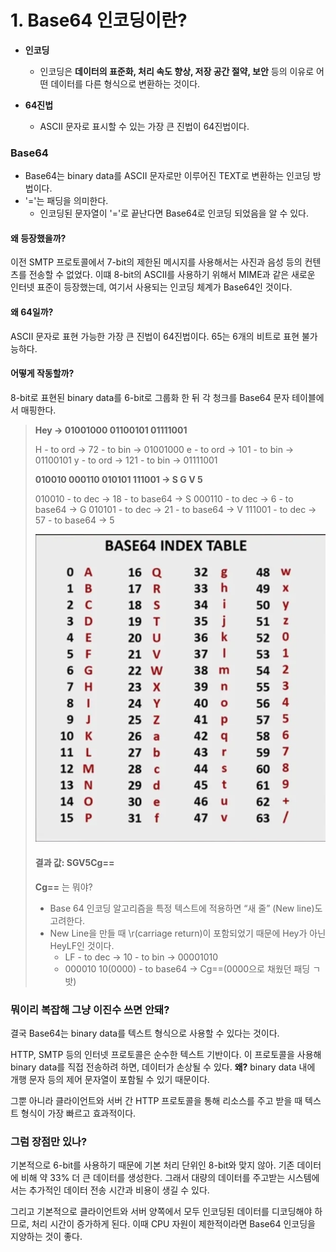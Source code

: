 # 1. Base64 인코딩이란?

- **인코딩**
    - 인코딩은 **데이터의 표준화, 처리 속도 향상, 저장 공간 절약, 보안** 등의 이유로 어떤 데이터를 다른 형식으로 변환하는 것이다. 

- **64진법**
    - ASCII 문자로 표시할 수 있는 가장 큰 진법이 64진법이다.

### Base64
- Base64는 binary data를 ASCII 문자로만 이루어진 TEXT로 변환하는 인코딩 방법이다.
- '='는 패딩을 의미한다.
    - 인코딩된 문자열이 '='로 끝난다면 Base64로 인코딩 되었음을 알 수 있다.

#### 왜 등장했을까?
이전 SMTP 프로토콜에서 7-bit의 제한된 메시지를 사용해서는 사진과 음성 등의 컨텐츠를 전송할 수 없었다. 이떄 8-bit의 ASCII를 사용하기 위해서 MIME과 같은 새로운 인터넷 표준이 등장했는데, 여기서 사용되는 인코딩 체계가 Base64인 것이다.

#### 왜 64일까?
ASCII 문자로 표현 가능한 가장 큰 진법이 64진법이다. 65는 6개의 비트로 표현 불가능하다.

#### 어떻게 작동할까?
8-bit로 표현된 binary data를 6-bit로 그룹화 한 뒤 각 청크를 Base64 문자 테이블에서 매핑한다.

>**Hey -> 01001000 01100101 01111001**
>
>H - to ord -> 72  - to bin -> 01001000
>e - to ord -> 101 - to bin -> 01100101
>y - to ord -> 121 - to bin -> 01111001
>
>**010010 000110 010101 111001 -> S G V 5**
>
>010010 - to dec -> 18 - to base64 -> S
>000110 - to dec -> 6  - to base64 -> G
>010101 - to dec -> 21 - to base64 -> V
>111001 - to dec -> 57 - to base64 -> 5
>
>![Alt text](image.png)
>
>#### 결과 값: SGV5Cg==
>
>**Cg==** 는 뭐야?
>- Base 64 인코딩 알고리즘을 특정 텍스트에 적용하면 “새 줄” (New line)도 고려한다.
>- New Line을 만들 때 \r(carriage return)이 포함되었기 때문에 Hey가 아닌 HeyLF인 것이다.
>   - LF - to dec -> 10 - to bin -> 00001010
>   - 000010 10(0000) - to base64 -> Cg==(0000으로 채웠던 패딩 ㄱ밧)



### 뭐이리 복잡해 그냥 이진수 쓰면 안돼?
결국 Base64는 binary data를 텍스트 형식으로 사용할 수 있다는 것이다.

HTTP, SMTP 등의 인터넷 프로토콜은 순수한 텍스트 기반이다. 이 프로토콜을 사용해 binary data를 직접 전송하려 하면, 데이터가 손상될 수 있다. **왜?** binary data 내에 개행 문자 등의 제어 문자열이 포함될 수 있기 때문이다.

그뿐 아니라 클라이언트와 서버 간 HTTP 프로토콜을 통해 리소스를 주고 받을 때 텍스트 형식이 가장 빠르고 효과적이다.

### 그럼 장점만 있나?
기본적으로 6-bit를 사용하기 때문에 기본 처리 단위인 8-bit와 맞지 않아. 기존 데이터에 비해 약 33% 더 큰 데이터를 생성한다. 그래서 대량의 데이터를 주고받는 시스템에서는 추가적인 데이터 전송 시간과 비용이 생길 수 있다.

그리고 기본적으로 클라이언트와 서버 양쪽에서 모두 인코딩된 데이터를 디코딩해야 하므로, 처리 시간이 증가하게 된다. 이때 CPU 자원이 제한적이라면 Base64 인코딩을 지양하는 것이 좋다.
